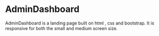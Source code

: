 # AdminDashboard
AdminDashboard is a landing page built on html , css and bootstrap. It is responsive for both the small and medium screen size.
